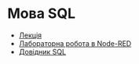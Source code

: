# Мова SQL

- [Лекція](../../Лекц/12_sql.md)
- [Лабораторна робота в Node-RED](../../Лабор/lab6_db.md)
- [Довідник SQL](SQL.md)